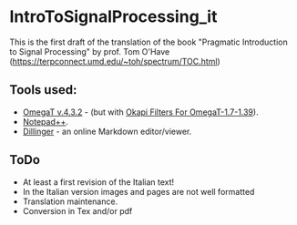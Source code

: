 # IntroToSignalProcessing_it

This is the first draft of the translation of the book "Pragmatic Introduction to Signal Processing" by prof. Tom O'Have
(https://terpconnect.umd.edu/~toh/spectrum/TOC.html)

## Tools used:
* [OmegaT v.4.3.2](https://omegat.org) - (but with [Okapi Filters For OmegaT-1.7-1.39](https://okapiframework.org/wiki/index.php/Okapi_Filters_Plugin_for_OmegaT)).
* [Notepad++](https://notepad-plus-plus.org).
* [Dillinger](https://dillinger.io) - an online Markdown editor/viewer.

## ToDo

* At least a first revision of the Italian text!
* In the Italian version images and pages are not well formatted
* Translation maintenance.
* Conversion in Tex and/or pdf